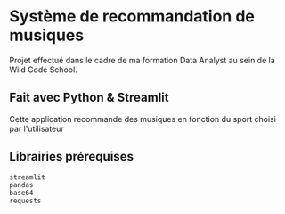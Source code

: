 # Système de recommandation de musiques

Projet effectué dans le cadre de ma formation Data Analyst au sein de la Wild Code School.

## Fait avec Python & Streamlit

Cette application recommande des musiques en fonction du sport choisi par l'utilisateur

## Librairies prérequises
```
streamlit
pandas
base64
requests
```
